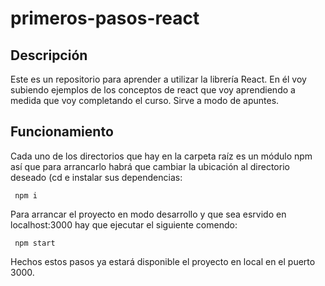# primeros-pasos-react
## Descripción
Este es un repositorio para aprender a utilizar la librería React. 
En él voy subiendo ejemplos de los conceptos de react que voy aprendiendo a medida que voy completando el curso.
Sirve a modo de apuntes.

## Funcionamiento
Cada uno de los directorios que hay en la carpeta raíz es un módulo npm así que para arrancarlo habrá que cambiar
la ubicación al directorio deseado (cd <directorio> e instalar sus dependencias:
```shell script
 npm i
```

Para arrancar el proyecto en modo desarrollo y que sea esrvido en localhost:3000 hay que ejecutar el siguiente comendo:

```shell script
 npm start
```

Hechos estos pasos ya estará disponible el proyecto en local en el puerto 3000.
